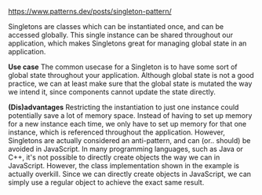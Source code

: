 https://www.patterns.dev/posts/singleton-pattern/

Singletons are classes which can be instantiated once, and can be accessed globally. 
This single instance can be shared throughout our application, which makes Singletons great for managing global state in an application.

**Use case**
The common usecase for a Singleton is to have some sort of global state throughout your application. Although global state is not a good practice, 
we can at least make sure that the global state is mutated the way we intend it, since components cannot update the state directly.

**(Dis)advantages**
Restricting the instantiation to just one instance could potentially save a lot of memory space. Instead of having to set up memory for a new instance each time, we only have to set up memory for that one instance, which is referenced throughout the application. However, Singletons are actually considered an anti-pattern, and can (or.. should) be avoided in JavaScript.
In many programming languages, such as Java or C++, it's not possible to directly create objects the way we can in JavaScript.
However, the class implementation shown in the example is actually overkill. Since we can directly create objects in JavaScript, we can simply use a regular object to achieve the exact same result. 
